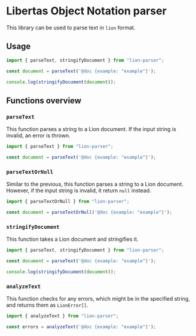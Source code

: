# Libertas Object Notation parser

This library can be used to parse text in `lion` format.

## Usage

```js
import { parseText, stringifyDocument } from "lion-parser";

const document = parseText('@doc {example: "example"}');

console.log(stringifyDocument(document));
```

## Functions overview

### `parseText`

This function parses a string to a Lion document. If the input string is invalid, an error is thrown.

```js
import { parseText } from "lion-parser";

const document = parseText('@doc {example: "example"}');
```

### `parseTextOrNull`

Similar to the previous, this function parses a string to a Lion document. However, if the input string is invalid, it return `null` instead.

```js
import { parseTextOrNull } from "lion-parser";

const document = parseTextOrNull('@doc {example: "example"}');
```

### `stringifyDocument`

This function takes a Lion document and stringifies it.

```js
import { parseText, stringifyDocument } from "lion-parser";

const document = parseText('@doc {example: "example"}');

console.log(stringifyDocument(document));
```

### `analyzeText`

This function checks for any errors, which might be in the specified string, and returns them as `LionError[]`.

```js
import { analyzeText } from "lion-parser";

const errors = analyzeText('@doc {example: "example"}');
```
